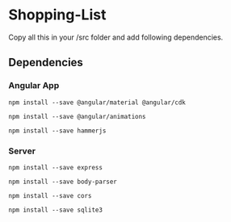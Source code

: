 # Shopping-List

Copy all this in your /src folder and add following dependencies.

## Dependencies

### Angular App

```
npm install --save @angular/material @angular/cdk
```

```
npm install --save @angular/animations
```

```
npm install --save hammerjs
```

### Server

```
npm install --save express
```

```
npm install --save body-parser
```

```
npm install --save cors
```

```
npm install --save sqlite3
```
